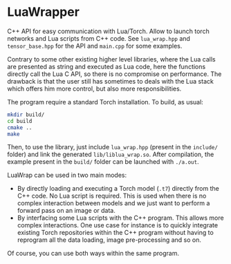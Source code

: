 # LuaWrapper

C++ API for easy communication with Lua/Torch. Allow to launch torch networks and Lua scripts from C++ code. See `lua_wrap.hpp` and `tensor_base.hpp` for the API and `main.cpp` for some examples.

Contrary to some other existing higher level libraries, where the Lua calls are presented as string and executed as Lua code, here the functions directly call the Lua C API, so there is no compromise on performance. The drawback is that the user still has sometimes to deals with the Lua stack which offers him more control, but also more responsibilities.

The program require a standard Torch installation. To build, as usual:

```bash
mkdir build/
cd build
cmake ..
make
```

Then, to use the library, just include `lua_wrap.hpp` (present in the `include/` folder) and link the generated `lib/liblua_wrap.so`. After compilation, the example present in the `build/` folder can be launched with `./a.out`.

LuaWrap can be used in two main modes:
* By directly loading and executing a Torch model (`.t7`) directly from the C++ code. No Lua script is required. This is used when there is no complex interaction between models and we just want to perform a forward pass on an image or data.
* By interfacing some Lua scripts with the C++ program. This allows more complex interactions. One use case for instance is to quickly integrate existing Torch repositories within the C++ program without having to reprogram all the data loading, image pre-processing and so on.

Of course, you can use both ways within the same program.
